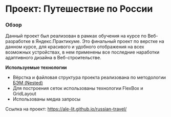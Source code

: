 # Проект: Путешествие по России

### Обзор

Данный проект был реализован в рамках обучения на курсе по Веб-разработке в Яндекс.Практикуме. Это финальный проект по верстке на данном курсе, для красивого и удобного отображения на всех возможных устройствах, в нем применены все последние наработки адаптивного дизайна в Веб-строительстве.

**Используемые технологии**

* Вёрстка и файловая структура проекта реализована по методологии [БЭМ (Nested)](https://ru.bem.info/methodology/filestructure/#nested)
* Для построения сеток использованы технологии FlexBox и GridLayout
* Использованы медиа запросы


Ссылка на проект: https://ale-lit.github.io/russian-travel/

